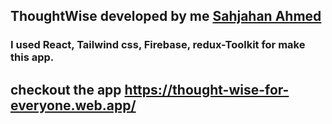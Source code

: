 ## ThoughtWise developed by me [Sahjahan Ahmed](http:/linkedin.com/in/sahjahan-ahmed/)

### I used React, Tailwind css, Firebase, redux-Toolkit for make this app.

## checkout the app https://thought-wise-for-everyone.web.app/
